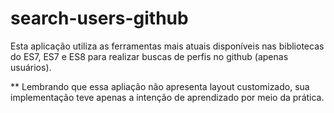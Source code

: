 # search-users-github

Esta aplicação utiliza as ferramentas mais atuais disponíveis nas bibliotecas do ES7, ES7 e ES8 para realizar 
buscas de perfis no github (apenas usuários).

** Lembrando que essa apliação não apresenta layout customizado, sua implementação teve apenas a intenção de aprendizado
por meio da prática.
